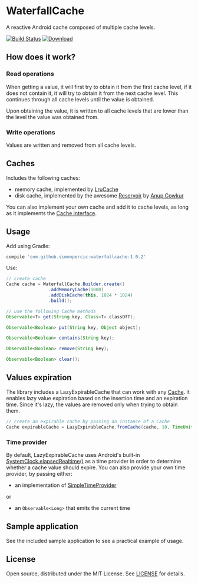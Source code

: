 # WaterfallCache 

A reactive Android cache composed of multiple cache levels.

[![Build Status](https://api.travis-ci.org/simonpercic/WaterfallCache.svg?branch=master)](https://travis-ci.org/simonpercic/WaterfallCache)
[ ![Download](https://api.bintray.com/packages/simonpercic/maven/waterfallcache/images/download.svg) ](https://bintray.com/simonpercic/maven/waterfallcache/_latestVersion)

## How does it work?
### Read operations
When getting a value, it will first try to obtain it from the first cache level, if it does not contain it, it will try to obtain it from the next cache level. This continues through all cache levels until the value is obtained.

Upon obtaining the value, it is written to all cache levels that are lower than the level the value was obtained from.

### Write operations
Values are written and removed from all cache levels.

## Caches
Includes the following caches:

- memory cache, implemented by [LruCache](http://developer.android.com/reference/android/util/LruCache.html)
- disk cache, implemented by the awesome [Reservoir](https://github.com/anupcowkur/Reservoir) by [Anup Cowkur](https://github.com/anupcowkur)

You can also implement your own cache and add it to cache levels, as long as it implements the [Cache interface](waterfallcache/src/main/java/com/github/simonpercic/waterfallcache/cache/Cache.java).

## Usage

Add using Gradle:
```groovy
compile 'com.github.simonpercic:waterfallcache:1.0.2'
```

Use:
```java
// create cache
Cache cache = WaterfallCache.Builder.create()
                .addMemoryCache(1000)
                .addDiskCache(this, 1024 * 1024)
                .build();
```

```java
// use the following Cache methods
Observable<T> get(String key, Class<T> classOfT);

Observable<Boolean> put(String key, Object object);

Observable<Boolean> contains(String key);

Observable<Boolean> remove(String key);

Observable<Boolean> clear();
```

## Values expiration
The library includes a LazyExpirableCache that can work with any [Cache](waterfallcache/src/main/java/com/github/simonpercic/waterfallcache/cache/Cache.java). It enables lazy value expiration based on the insertion time and an expiration time. Since it's lazy, the values are removed only when trying to obtain them.

```java
// create an expirable cache by passing an instance of a Cache
Cache expirableCache = LazyExpirableCache.fromCache(cache, 10, TimeUnit.MINUTES);
```

### Time provider
By default, LazyExpirableCache uses Android's built-in [SystemClock.elapsedRealtime()](https://developer.android.com/reference/android/os/SystemClock.html#elapsedRealtime()) as a time provider in order to determine whether a cache value should expire. You can also provide your own time provider, by passing either:

- an implementation of [SimpleTimeProvider](waterfallcache/src/main/java/com/github/simonpercic/waterfallcache/expire/SimpleTimeProvider.java)

or

- an ```Observable<Long>``` that emits the current time

## Sample application
See the included sample application to see a practical example of usage.

## License

Open source, distributed under the MIT License. See [LICENSE](LICENSE) for details.
